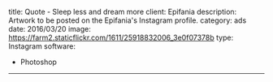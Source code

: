 title: Quote - Sleep less and dream more
client: Epifania
description: Artwork to be posted on the Epifania's Instagram profile.
category: ads
date: 2016/03/20
image: https://farm2.staticflickr.com/1611/25918832006_3e0f07378b
type: Instagram
software:
- Photoshop
---